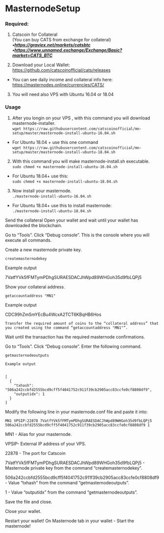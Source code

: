 # MasternodeSetup

### Required:

1. Catscoin for Collateral <br>
(You can buy CATS from exchange for collateral) <br>
***•https://graviex.net/markets/catsbtc <br>
•https://www.unnamed.exchange/Exchange/Basic?market=CATS_BTC <br>***

2. Download your Local Wallet: https://github.com/catscoinofficial/cats/releases

- You can see daily income and collateral info here: https://masternodes.online/currencies/CATS/


3. You will need also VPS with Ubuntu 16.04 or 18.04

### Usage

1. After you longin on your VPS , with this command you will download masternode-installer.   
`wget https://raw.githubusercontent.com/catscoinofficial/mn-setup/master/masternode-install-ubuntu-16.04.sh`  
- For Ubuntu 18.04 + use this one command   
`wget https://raw.githubusercontent.com/catscoinofficial/mn-setup/master/masternode-install-ubuntu-18.04.sh` 

2. With this command you will make masternode-install.sh executable.  
`sudo chmod +x masternode-install-ubuntu-16.04.sh` <br>

- For Ubuntu 18.04+ use this: <br>
`sudo chmod +x masternode-install-ubuntu-18.04.sh` <br>

3. Now install your masternode.  
`./masternode-install-ubuntu-16.04.sh`

- For Ubuntu 18.04+ use this to install masternode: <br>
`./masternode-install-ubuntu-18.04.sh`




Send the collateral
Open your wallet and wait until your wallet has downloaded the blockchain.

Go to “Tools”.
Click “Debug console”.
This is the console where you will execute all commands.

Create a new masternode private key.

```
createmasternodekey
```

Example output

7VatfYVk5fFMTymPDhgSURAESDACJhWpd89WHGoh35d9fbLQPj5

Show your collateral address.
```
getaccountaddress "MN1"
```

Example output

CDC99hZmSmYEcBu4WcxA2TCT6KBqHB6Hos
```
Transfer the required amount of coins to the “collateral address” that you created using the command “getaccountaddress "MN1"”.
```
Wait until the transaction has the required masternode confirmations.

Go to “Tools”.
Click “Debug console”.
Enter the following command.
```
getmasternodeoutputs
```
```
Example output


[
  {
    "txhash": "506a242ccbfd2555bcd9cff5f4041752c911f39cb2905acc83ccfe0cf8808df9",
    "outputidx": 1
  }
]
```

Modify the following line in your masternode.conf file and paste it into:
```
MN1 VPSIP:22878 7VatfYVk5fFMTymPDhgSURAESDACJhWpd89WHGoh35d9fbLQPj5 506a242ccbfd2555bcd9cff5f4041752c911f39cb2905acc83ccfe0cf8808df9 1
```
MN1 - Alias for your masternode.

VPSIP- External IP address of your VPS.

22878 - The port for Catscoin

7VatfYVk5fFMTymPDhgSURAESDACJhWpd89WHGoh35d9fbLQPj5 - Masternode private key from the command “createmasternodekey”.

506a242ccbfd2555bcd9cff5f4041752c911f39cb2905acc83ccfe0cf8808df9 - Value “txhash” from the command “getmasternodeoutputs”.

1 - Value “outputidx” from the command “getmasternodeoutputs”.


Save the file and close.

Close your wallet.

Restart your wallet! 
On Masternode tab in your wallet - Start the masternode! 

